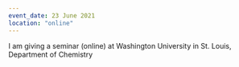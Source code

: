 ```yaml
---
event_date: 23 June 2021
location: "online"
---
```

I am giving a seminar (online) at Washington University in St. Louis, Department of Chemistry